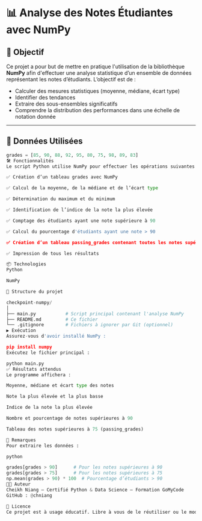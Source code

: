 # 📊 Analyse des Notes Étudiantes avec NumPy

## 🎯 Objectif

Ce projet a pour but de mettre en pratique l'utilisation de la bibliothèque **NumPy** afin d'effectuer une analyse statistique d’un ensemble de données représentant les notes d’étudiants. L’objectif est de :

- Calculer des mesures statistiques (moyenne, médiane, écart type)
- Identifier des tendances
- Extraire des sous-ensembles significatifs
- Comprendre la distribution des performances dans une échelle de notation donnée

---

## 🧪 Données Utilisées

```python
grades = [85, 90, 88, 92, 95, 80, 75, 98, 89, 83]
🛠️ Fonctionnalités
Le script Python utilise NumPy pour effectuer les opérations suivantes :

✅ Création d’un tableau grades avec NumPy

✅ Calcul de la moyenne, de la médiane et de l’écart type

✅ Détermination du maximum et du minimum

✅ Identification de l’indice de la note la plus élevée

✅ Comptage des étudiants ayant une note supérieure à 90

✅ Calcul du pourcentage d'étudiants ayant une note > 90

✅ Création d’un tableau passing_grades contenant toutes les notes supérieures à 75

✅ Impression de tous les résultats

📦 Technologies
Python

NumPy

📁 Structure du projet

checkpoint-numpy/
│
├── main.py           # Script principal contenant l'analyse NumPy
├── README.md         # Ce fichier
└── .gitignore        # Fichiers à ignorer par Git (optionnel)
▶️ Exécution
Assurez-vous d'avoir installé NumPy :

pip install numpy
Exécutez le fichier principal :

python main.py
✅ Résultats attendus
Le programme affichera :

Moyenne, médiane et écart type des notes

Note la plus élevée et la plus basse

Indice de la note la plus élevée

Nombre et pourcentage de notes supérieures à 90

Tableau des notes supérieures à 75 (passing_grades)

📌 Remarques
Pour extraire les données :

python

grades[grades > 90]      # Pour les notes supérieures à 90
grades[grades > 75]      # Pour les notes supérieures à 75
np.mean(grades > 90) * 100  # Pourcentage d’étudiants > 90
👨‍💻 Auteur
Cheikh Niang – Certifié Python & Data Science – Formation GoMyCode
GitHub : @chniang

📃 Licence
Ce projet est à usage éducatif. Libre à vous de le réutiliser ou le modifier.
